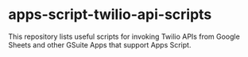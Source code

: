 # apps-script-twilio-api-scripts
This repository lists useful scripts for invoking Twilio APIs from Google Sheets and other GSuite Apps that support Apps Script.
